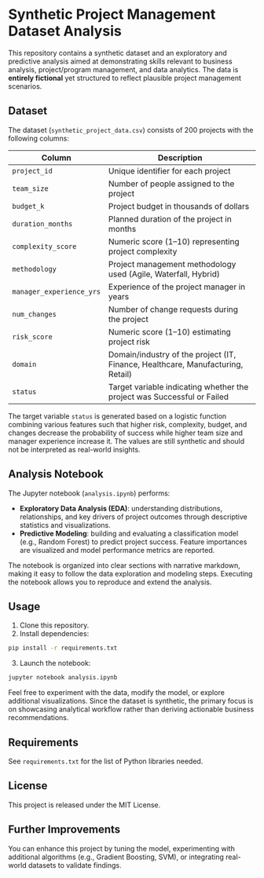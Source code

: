 
# Synthetic Project Management Dataset Analysis

This repository contains a synthetic dataset and an exploratory and predictive analysis aimed at demonstrating skills relevant to business analysis, project/program management, and data analytics. The data is **entirely fictional** yet structured to reflect plausible project management scenarios.

## Dataset

The dataset (`synthetic_project_data.csv`) consists of 200 projects with the following columns:

| Column | Description |
| ------ | ----------- |
| `project_id` | Unique identifier for each project |
| `team_size` | Number of people assigned to the project |
| `budget_k` | Project budget in thousands of dollars |
| `duration_months` | Planned duration of the project in months |
| `complexity_score` | Numeric score (1–10) representing project complexity |
| `methodology` | Project management methodology used (Agile, Waterfall, Hybrid) |
| `manager_experience_yrs` | Experience of the project manager in years |
| `num_changes` | Number of change requests during the project |
| `risk_score` | Numeric score (1–10) estimating project risk |
| `domain` | Domain/industry of the project (IT, Finance, Healthcare, Manufacturing, Retail) |
| `status` | Target variable indicating whether the project was Successful or Failed |

The target variable `status` is generated based on a logistic function combining various features such that higher risk, complexity, budget, and changes decrease the probability of success while higher team size and manager experience increase it. The values are still synthetic and should not be interpreted as real-world insights.

## Analysis Notebook

The Jupyter notebook (`analysis.ipynb`) performs:

- **Exploratory Data Analysis (EDA)**: understanding distributions, relationships, and key drivers of project outcomes through descriptive statistics and visualizations.
- **Predictive Modeling**: building and evaluating a classification model (e.g., Random Forest) to predict project success. Feature importances are visualized and model performance metrics are reported.

The notebook is organized into clear sections with narrative markdown, making it easy to follow the data exploration and modeling steps. Executing the notebook allows you to reproduce and extend the analysis.

## Usage

1. Clone this repository.
2. Install dependencies:

```bash
pip install -r requirements.txt
```

3. Launch the notebook:

```bash
jupyter notebook analysis.ipynb
```

Feel free to experiment with the data, modify the model, or explore additional visualizations. Since the dataset is synthetic, the primary focus is on showcasing analytical workflow rather than deriving actionable business recommendations.

## Requirements

See `requirements.txt` for the list of Python libraries needed.

## License

This project is released under the MIT License.

## Further Improvements

You can enhance this project by tuning the model, experimenting with additional algorithms (e.g., Gradient Boosting, SVM), or integrating real-world datasets to validate findings.
